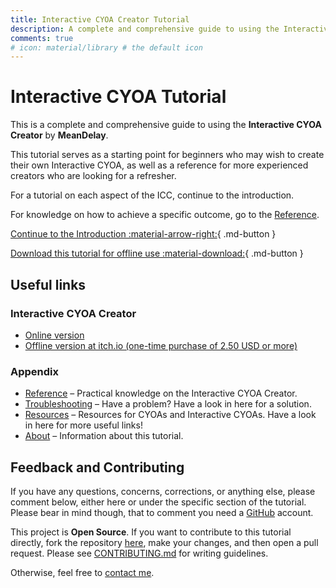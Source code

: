 ```yaml
---
title: Interactive CYOA Creator Tutorial
description: A complete and comprehensive guide to using the Interactive CYOA Creator by MeanDelay.
comments: true
# icon: material/library # the default icon
---
```


# Interactive CYOA Tutorial
This is a complete and comprehensive guide to using the **Interactive CYOA
Creator** by **MeanDelay**.

This tutorial serves as a starting point for beginners who may wish to create
their own Interactive CYOA, as well as a reference for more experienced
creators who are looking for a refresher.

For a tutorial on each aspect of the ICC, continue to the introduction.

For knowledge on how to achieve a specific outcome, go to the
[Reference](./reference/).

[Continue to the Introduction :material-arrow-right:][continue]{ .md-button }

[Download this tutorial for offline use :material-download:][tut-dl]{ .md-button }

## Useful links

### Interactive CYOA Creator
* [Online version](https://intcyoacreator.onrender.com/)
* [Offline version at itch.io (one-time purchase of 2.50 USD or more)][itch]

### Appendix
* [Reference](./appendix/reference/) – Practical knowledge on the Interactive
CYOA Creator.
* [Troubleshooting](./appendix/troubleshooting/) – Have a problem? Have a look
in here for a solution.
* [Resources](./appendix/resources/) – Resources for CYOAs and Interactive
CYOAs. Have a look in here for more useful links!
* [About](./appendix/about/) – Information about this tutorial.

## Feedback and Contributing
If you have any questions, concerns, corrections, or anything else, please
comment below, either here or under the specific section of the tutorial.
Please bear in mind though, that to comment you need a [GitHub] account.

This project is **Open Source**. If you want to contribute to this tutorial
directly, fork the repository
[here](https://github.com/upasadena/interactive-cyoa-tutorial/fork), make your
changes, and then open a pull request. Please see [CONTRIBUTING.md] for writing
guidelines.

Otherwise, feel free to [contact me][contact].

<!-- URLs -->
[itch]: https://meandelay.itch.io/interactive-cyoa-creator
[contact]: https://upasadena.github.io/#social-media-and-contact
[CONTRIBUTING.md]: https://github.com/upasadena/interactive-cyoa-tutorial/blob/main/CONTRIBUTING.md
[GitHub]: https://github.com/
[continue]: ./introduction/
[tut-dl]: https://github.com/upasadena/interactive-cyoa-tutorial/archive/refs/heads/gh-pages.zip

<!-- BUFFER -->